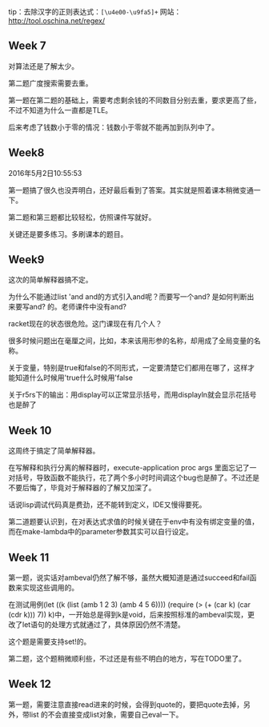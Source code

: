 tip：去除汉字的正则表达式：`[\u4e00-\u9fa5]+`
网站：http://tool.oschina.net/regex/

## Week 7
对算法还是了解太少。

第二题广度搜索需要去重。

第一题在第二题的基础上，需要考虑剩余钱的不同数目分别去重，要求更高了些，不过不知道为什么一直都是TLE。

后来考虑了钱数小于零的情况：钱数小于零就不能再加到队列中了。


## Week8

2016年5月2日10:55:53

第一题搞了很久也没弄明白，还好最后看到了答案。其实就是照着课本稍微变通一下。

第二题和第三题都比较轻松，仿照课件写就好。

关键还是要多练习。多刷课本的题目。

## Week9

这次的简单解释器搞不定。

为什么不能通过list 'and and的方式引入and呢？而要写一个and? 是如何判断出来要写and? 的。老师课件中没有and?

racket现在的状态很危险。这门课现在有几个人？

很多时候问题出在毫厘之间，比如，本来该用形参的名称，却用成了全局变量的名称。

关于变量，特别是true和false的不同形式，一定要清楚它们都用在哪了，这样才能知道什么时候用'true什么时候用'false

关于r5rs下的输出：用display可以正常显示括号，而用displayln就会显示花括号也是醉了


## Week 10

这周终于搞定了简单解释器。

在写解释和执行分离的解释器时，execute-application proc args 里面忘记了一对括号，导致函数不能执行，花了两个多小时时间调这个bug也是醉了。不过还是不要后悔了，毕竟对于解释器的了解又加深了。

话说lisp调试代码真是费劲，还不能转到定义，IDE又慢得要死。


第二道题要认识到，在对表达式求值的时候关键在于env中有没有绑定变量的值，而在make-lambda中的parameter参数其实可以自行设定。

## Week 11

第一题，说实话对ambeval仍然了解不够，虽然大概知道是通过succeed和fail函数来实现这些调用的。

在测试用例(let ((k (list (amb 1 2 3) (amb 4 5 6))))
  (require (> (+ (car k) (car (cdr k))) 7))
  k)中，一开始总是得到k是void，后来按照标准的ambeval实现，更改了let语句的处理方式就通过了，具体原因仍然不清楚。

这个题是需要支持set!的。

第二题，这个题稍微顺利些，不过还是有些不明白的地方，写在TODO里了。

## Week 12

第一题，需要注意直接read进来的时候，会得到quote的，要把quote去掉，另外，带list 的不会直接变成list对象，需要自己eval一下。